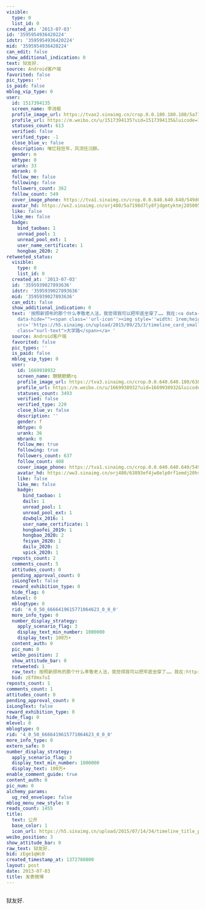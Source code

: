 ```yaml
---
visible:
  type: 0
  list_id: 0
created_at: '2013-07-03'
id: '3595954936420224'
idstr: '3595954936420224'
mid: '3595954936420224'
can_edit: false
show_additional_indication: 0
text: 狱友好.
source: Android客户端
favorited: false
pic_types: ''
is_paid: false
mblog_vip_type: 0
user:
  id: 1517394135
  screen_name: 李消极
  profile_image_url: https://tvax2.sinaimg.cn/crop.0.0.180.180.180/5a7198d7ly8fjdgmtyktmj20500500so.jpg?KID=imgbed,tva&Expires=1606399686&ssig=NZUzwLgD5a
  profile_url: https://m.weibo.cn/u/1517394135?uid=1517394135&luicode=10000011&lfid=2304131517394135_-_WEIBO_SECOND_PROFILE_WEIBO
  statuses_count: 613
  verified: false
  verified_type: -1
  close_blue_v: false
  description: 唯忆轻狂年，风流任沉醉。
  gender: m
  mbtype: 0
  urank: 33
  mbrank: 0
  follow_me: false
  following: false
  followers_count: 362
  follow_count: 549
  cover_image_phone: https://tva1.sinaimg.cn/crop.0.0.640.640.640/549d0121tw1egm1kjly3jj20hs0hsq4f.jpg
  avatar_hd: https://wx2.sinaimg.cn/orj480/5a7198d7ly8fjdgmtyktmj20500500so.jpg
  like: false
  like_me: false
  badge:
    bind_taobao: 1
    unread_pool: 1
    unread_pool_ext: 1
    user_name_certificate: 1
    hongbao_2020: 2
retweeted_status:
  visible:
    type: 0
    list_id: 0
  created_at: '2013-07-03'
  id: '3595939027893636'
  idstr: '3595939027893636'
  mid: '3595939027893636'
  can_edit: false
  show_additional_indication: 0
  text: '按照新颁布的那个什么孝敬老人法，我觉得我可以把牢底坐穿了…… 我在:<a data-url="http://t.cn/zHe09Iu" href="https://m.weibo.cn/p/index?title=%E4%BD%8D%E7%BD%AE&containerid=100101104.06947_30.643607&luicode=10000011&lfid=2304131517394135_-_WEIBO_SECOND_PROFILE_WEIBO"
    data-hide=""><span class=''url-icon''><img style=''width: 1rem;height: 1rem''
    src=''https://h5.sinaimg.cn/upload/2015/09/25/3/timeline_card_small_location_default.png''></span><span
    class="surl-text">大学路</span></a> '
  source: Android客户端
  favorited: false
  pic_types: ''
  is_paid: false
  mblog_vip_type: 0
  user:
    id: 1669938932
    screen_name: 魑魅魍魉rq
    profile_image_url: https://tva3.sinaimg.cn/crop.0.0.640.640.180/63893ef4jw8elp0rf1emdj20hs0hstb1.jpg?KID=imgbed,tva&Expires=1606399686&ssig=lMsIJfy5MF
    profile_url: https://m.weibo.cn/u/1669938932?uid=1669938932&luicode=10000011&lfid=2304131517394135_-_WEIBO_SECOND_PROFILE_WEIBO
    statuses_count: 3493
    verified: false
    verified_type: 220
    close_blue_v: false
    description: ''
    gender: f
    mbtype: 0
    urank: 36
    mbrank: 0
    follow_me: true
    following: true
    followers_count: 637
    follow_count: 408
    cover_image_phone: https://tva1.sinaimg.cn/crop.0.0.640.640.640/549d0121tw1egm1kjly3jj20hs0hsq4f.jpg
    avatar_hd: https://ww3.sinaimg.cn/orj480/63893ef4jw8elp0rf1emdj20hs0hstb1.jpg
    like: false
    like_me: false
    badge:
      bind_taobao: 1
      dailv: 1
      unread_pool: 1
      unread_pool_ext: 1
      dzwbqlx_2016: 1
      user_name_certificate: 1
      hongbaofei_2019: 1
      hongbao_2020: 2
      feiyan_2020: 1
      dailv_2020: 1
      vpick_2020: 1
  reposts_count: 2
  comments_count: 5
  attitudes_count: 0
  pending_approval_count: 0
  isLongText: false
  reward_exhibition_type: 0
  hide_flag: 0
  mlevel: 0
  mblogtype: 0
  rid: '4_0_50_6666419615771064623_0_0_0'
  more_info_type: 0
  number_display_strategy:
    apply_scenario_flag: 3
    display_text_min_number: 1000000
    display_text: 100万+
  content_auth: 0
  pic_num: 0
  weibo_position: 2
  show_attitude_bar: 0
  retweeted: 1
  raw_text: 按照新颁布的那个什么孝敬老人法，我觉得我可以把牢底坐穿了…… 我在:http://t.cn/zHe09Iu ​​​
  bid: zEfOmx7uI
reposts_count: 1
comments_count: 1
attitudes_count: 0
pending_approval_count: 0
isLongText: false
reward_exhibition_type: 0
hide_flag: 0
mlevel: 0
mblogtype: 0
rid: '4_0_50_6666419615771064623_0_0_0'
more_info_type: 0
extern_safe: 0
number_display_strategy:
  apply_scenario_flag: 3
  display_text_min_number: 1000000
  display_text: 100万+
enable_comment_guide: true
content_auth: 0
pic_num: 0
alchemy_params:
  ug_red_envelope: false
mblog_menu_new_style: 0
reads_count: 1455
title:
  text: 公开
  base_color: 1
  icon_url: https://h5.sinaimg.cn/upload/2015/07/14/34/timeline_title_public_default.png
weibo_position: 3
show_attitude_bar: 0
raw_text: 狱友好.
bid: zEge1qWc0
created_timestamp_at: 1372780800
layout: post
date: 2013-07-03
title: 发表微博
---
```


![]()

狱友好.

